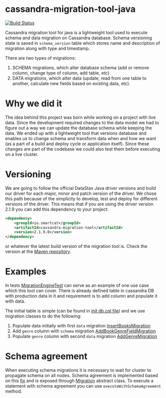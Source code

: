 # cassandra-migration-tool-java
[![Build Status](https://travis-ci.org/smartcat-labs/cassandra-migration-tool-java.svg?branch=develop)](https://travis-ci.org/smartcat-labs/cassandra-migration-tool-java)

Cassandra migration tool for java is a lightweight tool used to execute schema and data migration on Cassandra database. Schema versioning state is saved in `schema_version` table which stores name and description of migration along with type and timestamp. 

There are two types of migrations:

1. SCHEMA migrations, which alter database schema (add or remove column, change type of column, add table, etc)
2. DATA migrations, which alter data (update, read from one table to another, calculate new fields based on existing data, etc).

# Why we did it

The idea behind this project was born while working on a project with live data. Since the development required changes to the data model we had to figure out a way we can update the database schema while keeping the data. We ended up with a lightweight tool that versions database and enables us to change schema and transform data when and how we want (as a part of a build and deploy cycle or application itself). Since these changes are part of the codebase we could also test them before executing on a live cluster.


# Versioning

We are going to follow the official DataStax Java driver versions and build our driver for each major, minor and patch version of the driver. We chose this path because of the simplicity to develop, test and deploy for different versions of the driver.
This means that if you are using the driver version 2.1.9 you can add this dependency to your project:
```xml
<dependency>
    <groupId>io.smartcat</groupId>
    <artifactId>cassandra-migration-tool</artifactId>
    <version>2.1.9.0</version>
</dependency>
```
or whatever the latest build version of the migration tool is. Check the version at the [Maven repository](http://mvnrepository.com/artifact/io.smartcat/cassandra-migration-tool).

# Examples
In tests [MigrationEngineTest](src/test/java/io/smartcat/migration/MigrationEngineTest.java) can serve as an example of one use case which this tool can cover. There is already defined table in cassandra DB with production data in it and requirement is to add column and populate it with data.

The initial table is simple (can be found in [init db.cql file](src/test/resources/db.cql)) and we use migration classes to do the following:

1. Populate data initially with first `data` migration [InsertBooksMigration](src/test/java/io/smartcat/migration/migrations/data/InsertBooksMigration.java)
2. Add `genre` column with `schema` migration [AddBookGenreFieldMigration](src/test/java/io/smartcat/migration/migrations/schema/AddBookGenreFieldMigration.java)
3. Populate `genre` column with second `data` migration [AddGenreMigration](src/test/java/io/smartcat/migration/migrations/data/AddGenreMigration.java)

# Schema agreement
When executing schema migrations it is necessary to wait for cluster to propagate schema on all nodes. Schema agreement is implemented based on this [fix](https://datastax-oss.atlassian.net/browse/JAVA-669) and is exposed through [Migration](src/main/java/io/smartcat/migration/Migration.java) abstract class.
To execute a statement with schema agreement you can use `executeWithSchemaAgreement` method.
